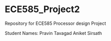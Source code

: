 ECE585_Project2
===============

Repository for ECE585 Processor design Project

Student Names:
Pravin Tavagad
Aniket Sirsath

